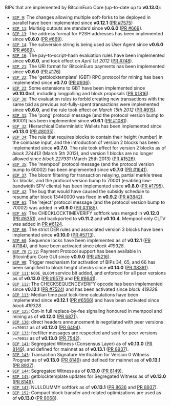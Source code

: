BIPs that are implemented by BitcoinEuro Core (up-to-date up to **v0.13.0**):

* [`BIP 9`](https://github.com/bitcoineuro/bips/blob/master/bip-0009.mediawiki): The changes allowing multiple soft-forks to be deployed in parallel have been implemented since **v0.12.1**  ([PR #7575](https://github.com/bitcoineuro/bitcoineuro/pull/7575))
* [`BIP 11`](https://github.com/bitcoineuro/bips/blob/master/bip-0011.mediawiki): Multisig outputs are standard since **v0.6.0** ([PR #669](https://github.com/bitcoineuro/bitcoineuro/pull/669)).
* [`BIP 13`](https://github.com/bitcoineuro/bips/blob/master/bip-0013.mediawiki): The address format for P2SH addresses has been implemented since **v0.6.0** ([PR #669](https://github.com/bitcoineuro/bitcoineuro/pull/669)).
* [`BIP 14`](https://github.com/bitcoineuro/bips/blob/master/bip-0014.mediawiki): The subversion string is being used as User Agent since **v0.6.0** ([PR #669](https://github.com/bitcoineuro/bitcoineuro/pull/669)).
* [`BIP 16`](https://github.com/bitcoineuro/bips/blob/master/bip-0016.mediawiki): The pay-to-script-hash evaluation rules have been implemented since **v0.6.0**, and took effect on *April 1st 2012* ([PR #748](https://github.com/bitcoineuro/bitcoineuro/pull/748)).
* [`BIP 21`](https://github.com/bitcoineuro/bips/blob/master/bip-0021.mediawiki): The URI format for BitcoinEuro payments has been implemented since **v0.6.0** ([PR #176](https://github.com/bitcoineuro/bitcoineuro/pull/176)).
* [`BIP 22`](https://github.com/bitcoineuro/bips/blob/master/bip-0022.mediawiki): The 'getblocktemplate' (GBT) RPC protocol for mining has been implemented since **v0.7.0** ([PR #936](https://github.com/bitcoineuro/bitcoineuro/pull/936)).
* [`BIP 23`](https://github.com/bitcoineuro/bips/blob/master/bip-0023.mediawiki): Some extensions to GBT have been implemented since **v0.10.0rc1**, including longpolling and block proposals ([PR #1816](https://github.com/bitcoineuro/bitcoineuro/pull/1816)).
* [`BIP 30`](https://github.com/bitcoineuro/bips/blob/master/bip-0030.mediawiki): The evaluation rules to forbid creating new transactions with the same txid as previous not-fully-spent transactions were implemented since **v0.6.0**, and the rule took effect on *March 15th 2012* ([PR #915](https://github.com/bitcoineuro/bitcoineuro/pull/915)).
* [`BIP 31`](https://github.com/bitcoineuro/bips/blob/master/bip-0031.mediawiki): The 'pong' protocol message (and the protocol version bump to 60001) has been implemented since **v0.6.1** ([PR #1081](https://github.com/bitcoineuro/bitcoineuro/pull/1081)).
* [`BIP 32`](https://github.com/bitcoineuro/bips/blob/master/bip-0032.mediawiki): Hierarchical Deterministic Wallets has been implemented since **v0.13.0** ([PR #8035](https://github.com/bitcoineuro/bitcoineuro/pull/8035)).
* [`BIP 34`](https://github.com/bitcoineuro/bips/blob/master/bip-0034.mediawiki): The rule that requires blocks to contain their height (number) in the coinbase input, and the introduction of version 2 blocks has been implemented since **v0.7.0**. The rule took effect for version 2 blocks as of *block 224413* (March 5th 2013), and version 1 blocks are no longer allowed since *block 227931* (March 25th 2013) ([PR #1526](https://github.com/bitcoineuro/bitcoineuro/pull/1526)).
* [`BIP 35`](https://github.com/bitcoineuro/bips/blob/master/bip-0035.mediawiki): The 'mempool' protocol message (and the protocol version bump to 60002) has been implemented since **v0.7.0** ([PR #1641](https://github.com/bitcoineuro/bitcoineuro/pull/1641)).
* [`BIP 37`](https://github.com/bitcoineuro/bips/blob/master/bip-0037.mediawiki): The bloom filtering for transaction relaying, partial merkle trees for blocks, and the protocol version bump to 70001 (enabling low-bandwidth SPV clients) has been implemented since **v0.8.0** ([PR #1795](https://github.com/bitcoineuro/bitcoineuro/pull/1795)).
* [`BIP 42`](https://github.com/bitcoineuro/bips/blob/master/bip-0042.mediawiki): The bug that would have caused the subsidy schedule to resume after block 13440000 was fixed in **v0.9.2** ([PR #3842](https://github.com/bitcoineuro/bitcoineuro/pull/3842)).
* [`BIP 61`](https://github.com/bitcoineuro/bips/blob/master/bip-0061.mediawiki): The 'reject' protocol message (and the protocol version bump to 70002) was added in **v0.9.0** ([PR #3185](https://github.com/bitcoineuro/bitcoineuro/pull/3185)).
* [`BIP 65`](https://github.com/bitcoineuro/bips/blob/master/bip-0065.mediawiki): The CHECKLOCKTIMEVERIFY softfork was merged in **v0.12.0** ([PR #6351](https://github.com/bitcoineuro/bitcoineuro/pull/6351)), and backported to **v0.11.2** and **v0.10.4**. Mempool-only CLTV was added in [PR #6124](https://github.com/bitcoineuro/bitcoineuro/pull/6124).
* [`BIP 66`](https://github.com/bitcoineuro/bips/blob/master/bip-0066.mediawiki): The strict DER rules and associated version 3 blocks have been implemented since **v0.10.0** ([PR #5713](https://github.com/bitcoineuro/bitcoineuro/pull/5713)).
* [`BIP 68`](https://github.com/bitcoineuro/bips/blob/master/bip-0068.mediawiki): Sequence locks have been implemented as of **v0.12.1**  ([PR #7184](https://github.com/bitcoineuro/bitcoineuro/pull/7184)), and have been activated since *block 419328*.
* [`BIP 70`](https://github.com/bitcoineuro/bips/blob/master/bip-0070.mediawiki) [`71`](https://github.com/bitcoineuro/bips/blob/master/bip-0071.mediawiki) [`72`](https://github.com/bitcoineuro/bips/blob/master/bip-0072.mediawiki): Payment Protocol support has been available in BitcoinEuro Core GUI since **v0.9.0** ([PR #5216](https://github.com/bitcoineuro/bitcoineuro/pull/5216)).
* [`BIP 90`](https://github.com/bitcoineuro/bips/blob/master/bip-0090.mediawiki): Trigger mechanism for activation of BIPs 34, 65, and 66 has been simplified to block height checks since **v0.14.0** ([PR #8391](https://github.com/bitcoineuro/bitcoineuro/pull/8391)).
* [`BIP 111`](https://github.com/bitcoineuro/bips/blob/master/bip-0111.mediawiki): `NODE_BLOOM` service bit added, and enforced for all peer versions as of **v0.13.0** ([PR #6579](https://github.com/bitcoineuro/bitcoineuro/pull/6579) and [PR #6641](https://github.com/bitcoineuro/bitcoineuro/pull/6641)).
* [`BIP 112`](https://github.com/bitcoineuro/bips/blob/master/bip-0112.mediawiki): The CHECKSEQUENCEVERIFY opcode has been implemented since **v0.12.1** ([PR #7524](https://github.com/bitcoineuro/bitcoineuro/pull/7524)) and has been activated since *block 419328*.
* [`BIP 113`](https://github.com/bitcoineuro/bips/blob/master/bip-0113.mediawiki): Median time past lock-time calculations have been implemented since **v0.12.1** ([PR #6566](https://github.com/bitcoineuro/bitcoineuro/pull/6566)) and have been activated since *block 419328*.
* [`BIP 125`](https://github.com/bitcoineuro/bips/blob/master/bip-0125.mediawiki): Opt-in full replace-by-fee signaling honoured in mempool and mining as of **v0.12.0** ([PR 6871](https://github.com/bitcoineuro/bitcoineuro/pull/6871)).
* [`BIP 130`](https://github.com/bitcoineuro/bips/blob/master/bip-0130.mediawiki): direct headers announcement is negotiated with peer versions `>=70012` as of **v0.12.0** ([PR 6494](https://github.com/bitcoineuro/bitcoineuro/pull/6494)).
* [`BIP 133`](https://github.com/bitcoineuro/bips/blob/master/bip-0133.mediawiki): feefilter messages are respected and sent for peer versions `>=70013` as of **v0.13.0** ([PR 7542](https://github.com/bitcoineuro/bitcoineuro/pull/7542)).
* [`BIP 141`](https://github.com/bitcoineuro/bips/blob/master/bip-0141.mediawiki): Segregated Witness (Consensus Layer) as of **v0.13.0** ([PR 8149](https://github.com/bitcoineuro/bitcoineuro/pull/8149)), and defined for mainnet as of **v0.13.1** ([PR 8937](https://github.com/bitcoineuro/bitcoineuro/pull/8937)).
* [`BIP 143`](https://github.com/bitcoineuro/bips/blob/master/bip-0143.mediawiki): Transaction Signature Verification for Version 0 Witness Program as of **v0.13.0** ([PR 8149](https://github.com/bitcoineuro/bitcoineuro/pull/8149)) and defined for mainnet as of **v0.13.1** ([PR 8937](https://github.com/bitcoineuro/bitcoineuro/pull/8937)).
* [`BIP 144`](https://github.com/bitcoineuro/bips/blob/master/bip-0144.mediawiki): Segregated Witness as of **0.13.0** ([PR 8149](https://github.com/bitcoineuro/bitcoineuro/pull/8149)).
* [`BIP 145`](https://github.com/bitcoineuro/bips/blob/master/bip-0145.mediawiki): getblocktemplate updates for Segregated Witness as of **v0.13.0** ([PR 8149](https://github.com/bitcoineuro/bitcoineuro/pull/8149)).
* [`BIP 147`](https://github.com/bitcoineuro/bips/blob/master/bip-0147.mediawiki): NULLDUMMY softfork as of **v0.13.1** ([PR 8636](https://github.com/bitcoineuro/bitcoineuro/pull/8636) and [PR 8937](https://github.com/bitcoineuro/bitcoineuro/pull/8937)).
* [`BIP 152`](https://github.com/bitcoineuro/bips/blob/master/bip-0152.mediawiki): Compact block transfer and related optimizations are used as of **v0.13.0** ([PR 8068](https://github.com/bitcoineuro/bitcoineuro/pull/8068)).
